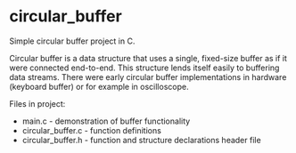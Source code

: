 # circular_buffer
Simple circular buffer project in C.

Circular buffer is a data structure that uses a single, fixed-size buffer as if it were connected end-to-end. 
This structure lends itself easily to buffering data streams.
There were early circular buffer implementations in hardware (keyboard buffer) or for example in oscilloscope.

Files in project:
- main.c - demonstration of buffer functionality
- circular_buffer.c - function definitions
- circular_buffer.h - function and structure declarations header file



